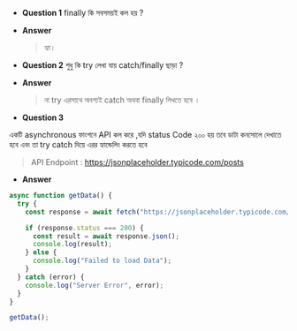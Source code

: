 - **Question 1**
 finally কি সবসময়ই কল হয় ?
- **Answer**
  > হ্যা।
- **Question 2**
 শুধু কি try লেখা যায় catch/finally ছাড়া ?

- **Answer**
  > না try এরসাথে অবশ্যই catch অথবা finally লিখতে হবে ।

- **Question 3**

 একটি asynchronous ফাংশনে API কল করে ,যদি status Code ২০০ হয় তবে ডাটা কনসোলে দেখাতে হবে এবং তা try catch দিয়ে এরর হ্যান্ডেলিং করতে হবে
  > API Endpoint : https://jsonplaceholder.typicode.com/posts


- **Answer**
```js
async function getData() {
  try {
    const response = await fetch("https://jsonplaceholder.typicode.com/posts");

    if (response.status === 200) {
      const result = await response.json();
      console.log(result);
    } else {
      console.log("Failed to load Data");
    }
  } catch (error) {
    console.log("Server Error", error);
  }
}

getData();
```
